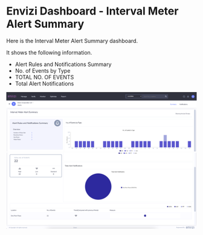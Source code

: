 # Envizi Dashboard - Interval Meter Alert Summary

Here is the Interval Meter Alert Summary dashboard.

It shows the following information.
- Alert Rules and Notifications Summary
- No. of Events by Type
- TOTAL NO. OF EVENTS
- Total Alert Notifications

<img src="images/image-01.png">

<img src="images/image-02.png">
